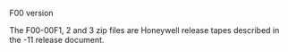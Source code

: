F00 version

The F00-00F1, 2 and 3 zip files are Honeywell release tapes described in the -11 release document.
